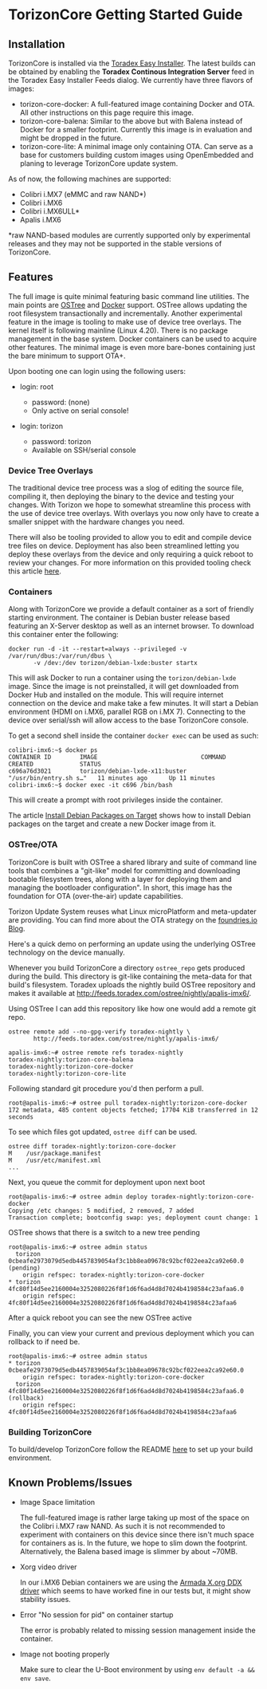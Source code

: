 # TorizonCore Getting Started Guide

## Installation

TorizonCore is installed via the [Toradex Easy Installer](https://developer.toradex.com/software/toradex-easy-installer). The latest builds can be obtained by enabling the **Toradex Continous Integration Server** feed in the Toradex Easy Installer Feeds dialog. We currently have three flavors of images:

* torizon-core-docker: A full-featured image containing Docker and OTA. All other instructions on this page require this image.
* torizon-core-balena: Similar to the above but with Balena instead of Docker for a smaller footprint. Currently this image is in evaluation and might be dropped in the future.
* torizon-core-lite: A minimal image only containing OTA. Can serve as a base for customers building custom images using OpenEmbedded and planing to leverage TorizonCore update system.

As of now, the following machines are supported:
* Colibri i.MX7 (eMMC and raw NAND*)
* Colibri i.MX6
* Colibri i.MX6ULL*
* Apalis i.MX6

*raw NAND-based modules are currently supported only by experimental releases and they may not be supported in the stable versions of TorizonCore.

## Features

The full image is quite minimal featuring basic command line utilities. The main points are [OSTree](https://ostree.readthedocs.io/en/latest/) and [Docker](https://www.docker.com/) support. OSTree allows updating the root filesystem transactionally and incrementally. Another experimental feature in the image is tooling to make use of device tree overlays. The kernel itself is following mainline (Linux 4.20). There is no package management in the base system. Docker containers can be used to acquire other features. The minimal image is even more bare-bones containing just the bare minimum to support OTA+.

Upon booting one can login using the following users:

* login: root
  * password: (none)
  * Only active on serial console!

* login: torizon
  * password: torizon
  * Available on SSH/serial console

### Device Tree Overlays

The traditional device tree process was a slog of editing the source file, compiling it, then deploying the binary to the device and testing your changes. With Torizon we hope to somewhat streamline this process with the use of device tree overlays. With overlays you now only have to create a smaller snippet with the hardware changes you need.

There will also be tooling provided to allow you to edit and compile device tree files on device. Deployment has also been streamlined letting you deploy these overlays from the device and only requiring a quick reboot to review your changes. For more information on this provided tooling check this article [here](docs/device-tree-and-overlays.md).

### Containers

Along with TorizonCore we provide a default container as a sort of friendly starting environment. The container is Debian buster release based featuring an X-Server desktop as well as an internet browser. To download this container enter the following:
  
```
docker run -d -it --restart=always --privileged -v /var/run/dbus:/var/run/dbus \
       -v /dev:/dev torizon/debian-lxde:buster startx
```

This will ask Docker to run a container using the `torizon/debian-lxde` image. Since the image is not preinstalled, it will get downloaded from Docker Hub and installed on the module. This will require internet connection on the device and make take a few minutes. It will start a Debian environment (HDMI on i.MX6, parallel RGB on i.MX 7). Connecting to the device over serial/ssh will allow access to the base TorizonCore console.

To get a second shell inside the container `docker exec` can be used as such:

```
colibri-imx6:~$ docker ps
CONTAINER ID        IMAGE                             COMMAND                  CREATED             STATUS
c696a76d3021        torizon/debian-lxde-x11:buster    "/usr/bin/entry.sh s…"   11 minutes ago      Up 11 minutes
colibri-imx6:~$ docker exec -it c696 /bin/bash
```

This will create a prompt with root privileges inside the container.

The article [Install Debian Packages on Target](docs/install-debian-packages-on-target.md) shows how to install Debian packages on the target and create a new Docker image from it.

### OSTree/OTA

TorizonCore is built with OSTree a shared library and suite of command line tools that combines a "git-like" model for committing and downloading bootable filesystem trees, along with a layer for deploying them and managing the bootloader configuration". In short, this image has the foundation for OTA (over-the-air) update capabilities.

Torizon Update System reuses what Linux microPlatform and meta-updater are providing. You can find more about the OTA strategy on the [foundries.io Blog](https://foundries.io/insights/2018/05/25/ota-part-1/).

Here's a quick demo on performing an update using the underlying OSTree technology on the device manually.

Whenever you build TorizonCore a directory `ostree_repo` gets produced during the build. This directory is git-like containing the meta-data for that build's filesystem. Toradex uploads the nightly build OSTree repository and makes it available at http://feeds.toradex.com/ostree/nightly/apalis-imx6/.

Using OSTree I can add this repository like how one would add a remote git repo.
```
ostree remote add --no-gpg-verify toradex-nightly \
       http://feeds.toradex.com/ostree/nightly/apalis-imx6/

```

```
apalis-imx6:~# ostree remote refs toradex-nightly
toradex-nightly:torizon-core-balena
toradex-nightly:torizon-core-docker
toradex-nightly:torizon-core-lite
```

Following standard git procedure you'd then perform a pull.
```
root@apalis-imx6:~# ostree pull toradex-nightly:torizon-core-docker
172 metadata, 485 content objects fetched; 17704 KiB transferred in 12 seconds 
```

To see which files got updated, `ostree diff` can be used.
```
ostree diff toradex-nightly:torizon-core-docker
M    /usr/package.manifest
M    /usr/etc/manifest.xml
...
```

Next, you queue the commit for deployment upon next boot
```
root@apalis-imx6:~# ostree admin deploy toradex-nightly:torizon-core-docker
Copying /etc changes: 5 modified, 2 removed, 7 added
Transaction complete; bootconfig swap: yes; deployment count change: 1
```

OSTree shows that there is a switch to a new tree pending
```
root@apalis-imx6:~# ostree admin status
  torizon 0cbeafe2973079d5edb4457839054af3c1bb8ea09678c92bcf022eea2ca92e60.0 (pending)
    origin refspec: toradex-nightly:torizon-core-docker
* torizon 4fc80f14d5ee2160004e3252080226f8f1d6f6ad4d8d7024b4198584c23afaa6.0
    origin refspec: 4fc80f14d5ee2160004e3252080226f8f1d6f6ad4d8d7024b4198584c23afaa6
```

After a quick reboot you can see the new OSTree active

Finally, you can view your current and previous deployment which you can rollback to if need be.
```
root@apalis-imx6:~# ostree admin status
* torizon 0cbeafe2973079d5edb4457839054af3c1bb8ea09678c92bcf022eea2ca92e60.0
    origin refspec: toradex-nightly:torizon-core-docker
  torizon 4fc80f14d5ee2160004e3252080226f8f1d6f6ad4d8d7024b4198584c23afaa6.0 (rollback)
    origin refspec: 4fc80f14d5ee2160004e3252080226f8f1d6f6ad4d8d7024b4198584c23afaa6
```

### Building TorizonCore

To build/develop TorizonCore follow the README [here](docs/building-torizon.md) to set up your build environment.


## Known Problems/Issues

* Image Space limitation

  The full-featured image is rather large taking up most of the space on the Colibri i.MX7 raw NAND. As such it is not recommended to experiment with containers on this device since there isn't much space for containers as is. In the future, we hope to slim down the footprint. Alternatively, the Balena based image is slimmer by about ~70MB.

* Xorg video driver

  In our i.MX6 Debian containers we are using the [Armada X.org DDX driver](http://git.arm.linux.org.uk/cgit/xf86-video-armada.git/) which seems to have worked fine in our tests but, it might show stability issues.

 
* Error "No session for pid" on container startup

   The error is probably related to missing session management inside the container.

* Image not booting properly

   Make sure to clear the U-Boot environment by using `env default -a && env save`.
